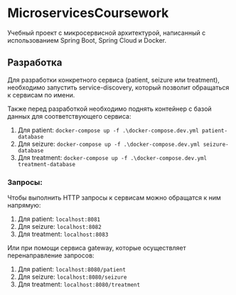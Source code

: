 # MicroservicesCoursework

Учебный проект с микросервисной архитектурой, написанный с использованием Spring Boot, Spring Cloud и Docker.

## Разработка

Для разработки конкретного сервиса (patient, seizure или treatment), необходимо запустить service-discovery, который позволит обращаться к сервисам по имени.

Также перед разработкой необходимо поднять контейнер с базой данных для соответствующего сервиса:
1. Для patient: `docker-compose up -f .\docker-compose.dev.yml patient-database`
2. Для seizure: `docker-compose up -f .\docker-compose.dev.yml seizure-database`
3. Для treatment: `docker-compose up -f .\docker-compose.dev.yml treatment-database`

### Запросы:

Чтобы выполнить HTTP запросы к сервисам можно обращатся к ним напрямую:
1. Для patient: `localhost:8081`
2. Для seizure: `localhost:8082`
3. Для treatment: `localhost:8083`

Или при помощи сервиса gateway, которые осуществляет перенаправление запросов:
1. Для patient: `localhost:8080/patient`
2. Для seizure: `localhost:8080/seizure`
3. Для treatment: `localhost:8080/treatment`
